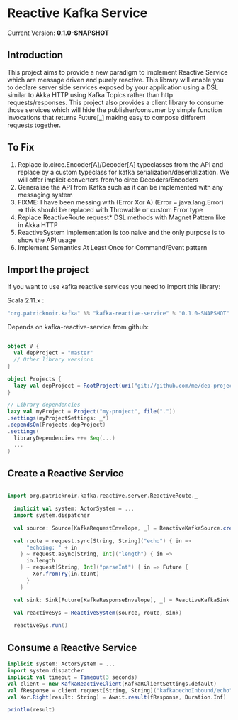 Reactive Kafka Service
======================

Current Version: **0.1.0-SNAPSHOT**

Introduction
------------
This project aims to provide a new paradigm to implement Reactive Service which are message driven and purely reactive.
This library will enable you to declare server side services exposed by your application using a DSL similar to Akka HTTP
using Kafka Topics rather than http requests/responses.
This project also provides a client library to consume those services which will hide the publisher/consumer by simple function
invocations that returns Future[_] making easy to compose different requests together.

To Fix
------

1. Replace io.circe.Encoder[A]/Decoder[A] typeclasses from the API and replace by a custom typeclass for kafka serialization/deserialization. We will offer implicit converters from/to circe Decoders/Encoders
2. Generalise the API from Kafka such as it can be implemented with any messaging system
3. FIXME: I have been messing with (Error Xor A) (Error = java.lang.Error) => this should be replaced with Throwable or custom Error type
4. Replace ReactiveRoute.request* DSL methods with Magnet Pattern like in Akka HTTP
5. ReactiveSystem implementation is too naive and the only purpose is to show the API usage
6. Implement Semantics At Least Once for Command/Event pattern

Import the project
------------------
If you want to use kafka reactive services you need to import this library:

Scala 2.11.x :

```scala
"org.patricknoir.kafka" %% "kafka-reactive-service" % "0.1.0-SNAPSHOT"
```

Depends on kafka-reactive-service from github:

```scala

object V {
  val depProject = "master"
  // Other library versions
}

object Projects {
  lazy val depProject = RootProject(uri("git://github.com/me/dep-project.git#%s".format(V.depProject)))
}

// Library dependencies
lazy val myProject = Project("my-project", file("."))
.settings(myProjectSettings: _*)
.dependsOn(Projects.depProject)
.settings(
  libraryDependencies ++= Seq(...)
  ...
)


```

Create a Reactive Service
-------------------------

```scala

import org.patricknoir.kafka.reactive.server.ReactiveRoute._

  implicit val system: ActorSystem = ...
  import system.dispatcher

  val source: Source[KafkaRequestEnvelope, _] = ReactiveKafkaSource.create("echoInbound", Set("localhost:9092"), "client1", "group1")

  val route = request.sync[String, String]("echo") { in =>
      "echoing: " + in
    } ~ request.aSync[String, Int]("length") { in =>
      in.length
    } ~ request[String, Int]("parseInt") { in => Future {
        Xor.fromTry(in.toInt)
      }
    }

  val sink: Sink[Future[KafkaResponseEnvelope], _] = ReactiveKafkaSink.create(Set("localhost:9092"))

  val reactiveSys = ReactiveSystem(source, route, sink)

  reactiveSys.run()

```

Consume a Reactive Service
--------------------------

```scala
implicit system: ActorSystem = ...
import system.dispatcher
implicit val timeout = Timeout(3 seconds)
val client = new KafkaReactiveClient(KafkaRClientSettings.default)
val fResponse = client.request[String, String]("kafka:echoInbound/echo", "patrick")
val Xor.Right(result: String) = Await.result(fResponse, Duration.Inf)

println(result)
```